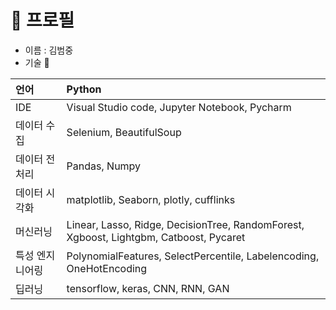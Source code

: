 # 📃 프로필
+ 이름 : 김범중
+ 기술 🔧 

| 언어 | Python |
| :--- | :--- |
| IDE | Visual Studio code, Jupyter Notebook, Pycharm |
| 데이터 수집  | Selenium, BeautifulSoup |
| 데이터 전처리 | Pandas, Numpy |
| 데이터 시각화 | matplotlib, Seaborn, plotly, cufflinks |
| 머신러닝 | Linear, Lasso, Ridge, DecisionTree, RandomForest, Xgboost, Lightgbm, Catboost, Pycaret |
| 특성 엔지니어링 | PolynomialFeatures, SelectPercentile, Labelencoding, OneHotEncoding |
| 딥러닝 | tensorflow, keras, CNN, RNN, GAN |
